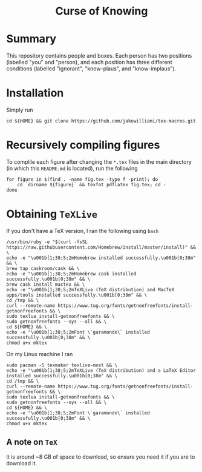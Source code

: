 <h1 align="center">
  Curse of Knowing
</h1>

# Summary

This repository contains people and boxes.  Each person has two positions (labelled "you" and "person), and each position has three different conditions (labelled "ignorant", "know-plaus", and "know-implaus").

# Installation

Simply run
```
cd ${HOME} && git clone https://github.com/jakewilliami/tex-macros.git
```

# Recursively compiling figures

To complile each figure after changing the `*.tex` files in the main directory (in which this `README.md` is located), run the following

```
for figure in $(find . -name fig.tex -type f -print); do
    cd `dirname ${figure}` && texfot pdflatex fig.tex; cd -
done
```

# Obtaining `TeXLive`

If you don't have a TeX version, I ran the following using `bash`
```
/usr/bin/ruby -e "$(curl -fsSL https://raw.githubusercontent.com/Homebrew/install/master/install)" && \
echo -e "\u001b[1;38;5;2mHomebrew installed successfully.\u001b[0;38m" && \
brew tap caskroom/cask && \
echo -e "\u001b[1;38;5;2mHomebrew cask installed successfully.\u001b[0;38m" && \
brew cask install mactex && \
echo -e "\u001b[1;38;5;2mTeXLive (TeX distribution) and MacTeX apps/tools installed successfully.\u001b[0;38m" && \
cd /tmp && \
curl --remote-name https://www.tug.org/fonts/getnonfreefonts/install-getnonfreefonts && \
sudo texlua install-getnonfreefonts && \
sudo getnonfreefonts --sys --all && \
cd ${HOME} && \
echo -e "\u001b[1;38;5;2mFont \`garamondx\` installed successfully.\u001b[0;38m" && \
chmod u+x mktex
```

On my Linux machine I ran
```
sudo pacman -S texmaker texlive-most && \
echo -e "\u001b[1;38;5;2mTeXLive (TeX distribution) and a LaTeX Editor installed successfully.\u001b[0;38m" && \
cd /tmp && \
curl --remote-name https://www.tug.org/fonts/getnonfreefonts/install-getnonfreefonts && \
sudo texlua install-getnonfreefonts && \
sudo getnonfreefonts --sys --all && \
cd ${HOME} && \
echo -e "\u001b[1;38;5;2mFont \`garamondx\` installed successfully.\u001b[0;38m" && \
chmod u+x mktex
```

## A note on `TeX`
It is around ~8 GB of space to download, so ensure you need it if you are to download it.

